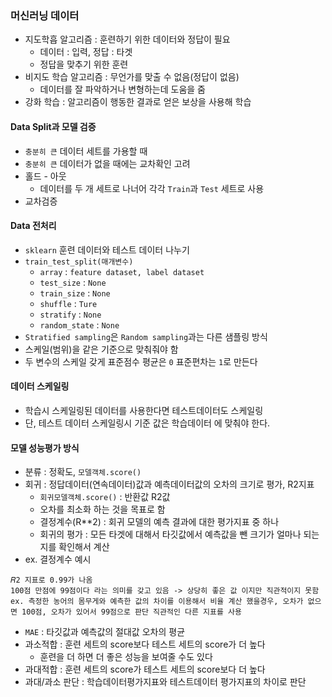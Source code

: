 ### 머신러닝 데이터
- 지도학흡 알고리즘 : 훈련하기 위한 데이터와 정답이 필요
  - 데이터 : 입력, 정답 : 타겟
  - 정답을 맞추기 위한 훈련
- 비지도 학습 알고리즘 : 무언가를 맞출 수 없음(정답이 없음)
  - 데이터를 잘 파악하거나 변형하는데 도움을 줌
- 강화 학습 : 알고리즘이 행동한 결과로 얻은 보상을 사용해 학습

#### Data Split과 모델 검증
- `충분히 큰` 데이터 세트를 가용할 때
- `충분히 큰` 데이터가 없을 때에는 교차확인 고려
- 홀드 - 아웃
  - 데이터를 두 개 세트로 나너어 각각 `Train`과 `Test` 세트로 사용
- 교차검증

#### Data 전처리
- `sklearn` 훈련 데이터와 테스트 데이터 나누기
- `train_test_split(매개변수)`
  - `array` : `feature dataset, label dataset`
  - `test_size` : `None`
  - `train_size` : `None`
  - `shuffle` : `Ture`
  - `stratify` : `None`
  - `random_state` : `None`
- `Stratified sampling`은 `Random sampling`과는 다른 샘플링 방식
- 스케일(범위)을 같은 기준으로 맞춰줘야 함
- 두 변수의 스케일 갖게 표준점수 평균은 `0` 표준편차는 `1`로 만든다

#### 데이터 스케일링
- 학습시 스케일링된 데이터를 사용한다면 테스트데이터도 스케일링
- 단, 테스트 데이터 스케일링시 기준 값은 학습데이터 에 맞춰야 한다.

#### 모델 성능평가 방식
- 분류 : 정확도, `모델객체.score() `
- 회귀 : 정답데이터(연속데이터)값과 예측데이터값의 오차의 크기로 평가, R2지표
  - `회귀모델객체.score()` : 반환값 R2값
  - 오차를 최소화 하는 것을 목표로 함
  - 결정계수(R**2) : 회귀 모델의 예측 결과에 대한 평가지표 중 하나
  - 회귀의 평가 : 모든 타겟에 대해서 타깃값에서 예측값을 뺀 크기가 얼마나 되는지를 확인해서 계산
- ex. 결정계수 예시
```
𝑅2 지표로 0.99가 나옴
100점 만점에 99점이다 라는 의미를 갖고 있음 -> 상당히 좋은 값 이지만 직관적이지 못함
ex. 측정한 농어의 몸무게와 예측한 값의 차이를 이용해서 비율 계산 했을경우, 오차가 없으면 100점, 오차가 있어서 99점으로 판단 직관적인 다른 지표를 사용

```
- `MAE` : 타깃값과 예측값의 절대값 오차의 평균
- 과소적합 : 훈련 세트의 score보다 테스트 세트의 score가 더 높다
  - 훈련을 더 하면 더 좋은 성능을 보여줄 수도 있다
- 과대적합 : 훈련 세트의 score가 테스트 세트의 score보다 더 높다
- 과대/과소 판단 : 학습데이터평가지표와 테스트데이터 평가지표의 차이로 판단